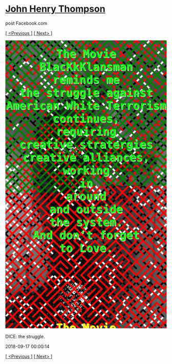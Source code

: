 # [John Henry Thompson](../README.md)
post Facebook.com

[[ <Previous ]](2018-09-17-3.md) [[ Next> ]](2018-09-16-1.md)

[![](../media/2018-09-17/Timeline-Photos-DICE-the-struggle-2.jpg)](../README.md)

DICE: the struggle.

2018-09-17 00:00:14

[[ <Previous ]](2018-09-17-3.md) [[ Next> ]](2018-09-16-1.md)